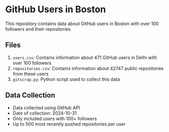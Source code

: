 # GitHub Users in Boston

This repository contains data about GitHub users in Boston with over 100 followers and their repositories.

## Files

1. `users.csv`: Contains information about 471 GitHub users in Delhi with over 100 followers
2. `repositories.csv`: Contains information about 42747 public repositories from these users
3. `gitscrap.py`: Python script used to collect this data

## Data Collection

- Data collected using GitHub API
- Date of collection: 2024-10-31
- Only included users with 100+ followers
- Up to 500 most recently pushed repositories per user
